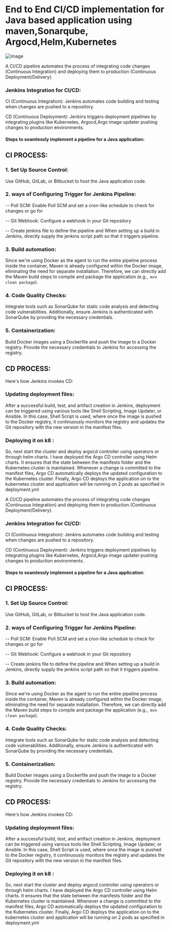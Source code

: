 # End to End CI/CD implementation for Java based application using maven,Sonarqube, Argocd,Helm,Kubernetes

![image](https://github.com/user-attachments/assets/d937dde7-c401-48a0-ac6b-a55da0b2094a)

A CI/CD pipeline automates the process of integrating code changes (Continuous Integration) and deploying them to production (Continuous Deployment/Delivery).

### Jenkins Integration for CI/CD:
CI (Continuous Integration): Jenkins automates code building and testing when changes are pushed to a repository.

CD (Continuous Deployment): Jenkins triggers deployment pipelines by integrating plugins like Kubernetes, Argocd,Argo image updater pushing changes to production environments.

#### Steps to seamlessly implement a pipeline for a Java application:

## CI PROCESS:

### 1. Set Up Source Control:
   Use GitHub, GitLab, or Bitbucket to host the Java application code.
### 2. ways of Configuring Trigger for Jenkins Pipeline:
-- Poll SCM: Enable Poll SCM and set a cron-like schedule to check for changes or go for

-- Git Webhook: Configure a webhook in your Git repository

-- Create jenkins file to define the pipeline and When setting up a build in Jenkins, directly supply the jenkins script path so that it triggers pipeline.
### 3. Build automation: 
 Since we're using Docker as the agent to run the entire pipeline process inside the container, Maven is already configured within the Docker image, eliminating the need for separate installation. Therefore, we can directly add the Maven build steps to compile and package the application (e.g.,` mvn clean package`).
### 4. Code Quality Checks:
Integrate tools such as SonarQube for static code analysis and detecting code vulnerabilities. Additionally, ensure Jenkins is authenticated with SonarQube by providing the necessary credentials.
### 5. Containerization:
Build Docker images using a Dockerfile and push the image to a Docker registry. Provide the necessary credentials to Jenkins for accessing the registry.

## CD PROCESS:
Here's how Jenkins invokes CD: 
### Updating deployment files:
 After a successful build, test, and artifact creation in Jenkins, deployment can be triggered using various tools like Shell Scripting, Image Updater, or Ansible. In this case, Shell Script is used, where once the image is pushed to the Docker registry, it continuously monitors the registry and updates the Git repository with the new version in the manifest files.
### Deploying it on k8 :
 So, next start the cluster and deploy argocd controller using operators or through helm charts. I have deployed the Argo CD controller using Helm charts. It ensures that the state between the manifests folder and the Kubernetes cluster is maintained. Whenever a change is committed to the manifest files, Argo CD automatically deploys the updated configuration to the Kubernetes cluster. 
  Finally, Argo CD deploys the application on to the kubernetes cluster and application will be running on 2 pods as specified in deployment.yml





A CI/CD pipeline automates the process of integrating code changes (Continuous Integration) and deploying them to production (Continuous Deployment/Delivery).

### Jenkins Integration for CI/CD:
CI (Continuous Integration): Jenkins automates code building and testing when changes are pushed to a repository.

CD (Continuous Deployment): Jenkins triggers deployment pipelines by integrating plugins like Kubernetes, Argocd,Argo image updater pushing changes to production environments.

#### Steps to seamlessly implement a pipeline for a Java application:

## CI PROCESS:

### 1. Set Up Source Control:
   Use GitHub, GitLab, or Bitbucket to host the Java application code.
### 2. ways of Configuring Trigger for Jenkins Pipeline:
-- Poll SCM: Enable Poll SCM and set a cron-like schedule to check for changes or go for

-- Git Webhook: Configure a webhook in your Git repository

-- Create jenkins file to define the pipeline and When setting up a build in Jenkins, directly supply the jenkins script path so that it triggers pipeline.
### 3. Build automation: 
 Since we're using Docker as the agent to run the entire pipeline process inside the container, Maven is already configured within the Docker image, eliminating the need for separate installation. Therefore, we can directly add the Maven build steps to compile and package the application (e.g.,` mvn clean package`).
### 4. Code Quality Checks:
Integrate tools such as SonarQube for static code analysis and detecting code vulnerabilities. Additionally, ensure Jenkins is authenticated with SonarQube by providing the necessary credentials.
### 5. Containerization:
Build Docker images using a Dockerfile and push the image to a Docker registry. Provide the necessary credentials to Jenkins for accessing the registry.

## CD PROCESS:
Here's how Jenkins invokes CD: 
### Updating deployment files:
 After a successful build, test, and artifact creation in Jenkins, deployment can be triggered using various tools like Shell Scripting, Image Updater, or Ansible. In this case, Shell Script is used, where once the image is pushed to the Docker registry, it continuously monitors the registry and updates the Git repository with the new version in the manifest files.
### Deploying it on k8 :
 So, next start the cluster and deploy argocd controller using operators or through helm charts. I have deployed the Argo CD controller using Helm charts. It ensures that the state between the manifests folder and the Kubernetes cluster is maintained. Whenever a change is committed to the manifest files, Argo CD automatically deploys the updated configuration to the Kubernetes cluster. 
  Finally, Argo CD deploys the application on to the kubernetes cluster and application will be running on 2 pods as specified in deployment.yml
